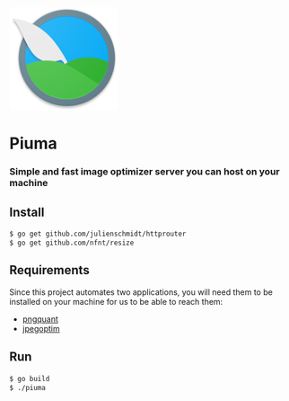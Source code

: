 <img src="https://raw.githubusercontent.com/astagi/mystatics/master/piuma/Piuma_rounded_1.png" width='192' height="183" />

# Piuma

### Simple and fast image optimizer server you can host on your machine

## Install

    $ go get github.com/julienschmidt/httprouter
    $ go get github.com/nfnt/resize

## Requirements

Since this project automates two applications, you will need them to be installed on your machine for us to be able to reach them:

- [pngquant](https://pngquant.org/)
- [jpegoptim](https://github.com/tjko/jpegoptim)

## Run

    $ go build
    $ ./piuma
